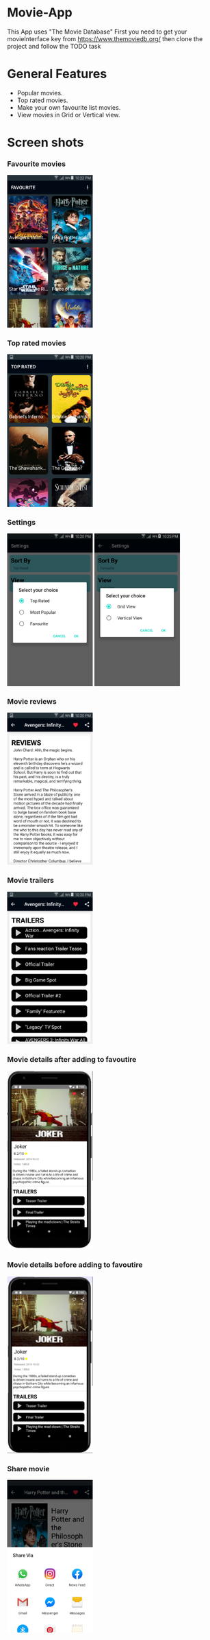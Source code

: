 # Movie-App
This App uses "The Movie Database"
First you need to get your movieInterface key from https://www.themoviedb.org/ then clone the project and follow the TODO task


# General Features
- Popular movies.
- Top rated movies.
- Make your own favourite list movies.
- View movies in Grid or Vertical view.

# Screen shots

### Favourite movies
<img src="screenshots/Screenshot_8.png" width = 200>

### Top rated movies
<img src="screenshots/Screenshot_7.png" width = 200>

### Settings
<img src="screenshots/Screenshot_6.png" width = 200>
<img src="screenshots/Screenshot_9.png" width = 200>

### Movie reviews
<img src="screenshots/Screenshot_5.png" width = 200>

### Movie trailers
<img src="screenshots/Screenshot_4.png" width = 200>

### Movie details after adding to favoutire
<img src="screenshots/Screenshot_3.png" width = 200>

### Movie details before adding to favoutire
<img src="screenshots/Screenshot_2.png" width = 200>


### Share movie 
<img src="screenshots/Screenshot_0.png" width = 200>







